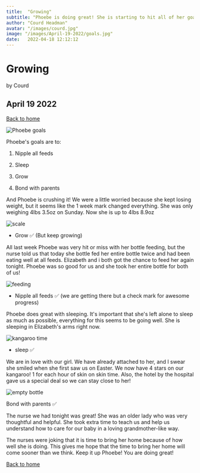 ```yaml
---
​title​:  ​"​Growing" 
​subtitle​: ​"Phoebe is doing great! She is starting to hit all of her goals"
​author​: ​"​Courd Headman​" 
​avatar​: ​"​/images/courd.jpg​" 
​image​: ​"​/images/April-19-2022/goals.jpg​" 
​date​:   ​2022-04-18 12:12:12 
---
```

  
#  ​Growing
 
 ​by Courd 
  
##  ​April 19 2022 
  
 ​[​Back to home​](/) 
  
![Phoebe goals](/images/April-19-2022/20220419_210423.jpg)
 ​
 
Phoebe's goals are to:

1. Nipple all feeds

2. Sleep

3. Grow

4. Bond with parents
  
 ​And Phoebe is crushing it! We were a little worried because she kept losing weight, but it seems like the 1 week mark changed everything. She was only weighing 4lbs 3.5oz on Sunday. Now she is up to 4lbs 8.9oz
 
 
  
 ​![scale](/images/April-19-2022/20220419_213819.jpg)
  
 - Grow ✅ (But keep growing)
 
 
 All last week Phoebe was very hit or miss with her bottle feeding, but the nurse told us that today she bottle fed her entire bottle twice and had been eating well at all feeds. Elizabeth and i both got the chance to feed her again tonight. Phoebe was so good for us and she took her entire bottle for both of us!
 
  
 ​![feeding](/images/April-19-2022/20220419_204339.jpg)
  
  - Nipple all feeds ✅ (we are getting there but a check mark for awesome progress)
  
  Phoebe does great with sleeping. It's important that she's left alone to sleep as much as possible, everything for this seems to be going well. She is sleeping in Elizabeth's arms right now.
  
  ![kangaroo time](/images/April-19-2022/20220419_210516.jpg)
  
  - sleep ✅
  
  We are in love with our girl. We have already attached to her, and I swear she smiled when she first saw us on Easter. We now have 4 stars on our kangaroo! 1 for each hour of skin on skin time. Also, the hotel by the hospital gave us a special deal so we can stay close to her!
  

![empty bottle](/images/April-19-2022/20220419_204432.jpg)
  
  Bond with parents ✅
  
  The nurse we had tonight was great! She was an older lady who was very thoughtful and helpful. She took extra time to teach us and help us understand how to care for our baby in a loving grandmother-like way.
  
  The nurses were joking that it is time to bring her home because of how well she is doing. This gives me hope that the time to bring her home will come sooner than we think. Keep it up Phoebe! You are doing great!

  
  
 ​[​Back to home​](/)